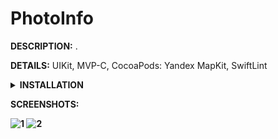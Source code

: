 <h1>PhotoInfo</h1>

<p><strong>DESCRIPTION:</strong> .</p>
<p><strong>DETAILS:</strong> UIKit, MVP-C, CocoaPods: Yandex MapKit, SwiftLint</p>
<details>
<summary><strong>INSTALLATION</strong></summary>

1. **Get the Yandex MapKit API key:**
    
    - Go to the [Developer Dashboard](https://developer.tech.yandex.ru/services/).
    - **Log in** to your Yandex account or **create** a new one.
    - Click **Connect APIs** and choose **MapKit Mobile SDK**.
    - Enter information about yourself and your project, select a pricing plan, and click **Continue**.
    - After your API key is successfully created, it will be available in the **API Interfaces → MapKit Mobile SDK** tab.
      
```sh
NOTE: It takes about 15 minutes to activate API keys.
```

2. **Clone this repository to your local machine:**

```sh
https://github.com/eldarovsky/PhotoInfo.git
```
    
3. **Open the project in Xcode:**

    - Launch Xcode.
    - Select **Open** from the File menu.
    - Navigate to the project folder and select the `.xcworkspace` file.

4. **Enter API key:**

    - Go to the `AppDelegate` file and replace `enter_API_key` text with your API key.
    
5. **Set the Active Scheme:**

    - In Xcode's toolbar, select the target device or simulator you want to run the app on (preferred: iPhone 15 Pro, iOS 16.5).
    
6. **Build and Run the Project:**

   - Click the **Run** button (▶) in Xcode's toolbar.
   - The app will build and launch in the selected simulator or device.

</details>

<p><strong>SCREENSHOTS:</p>
    
![1](https://github.com/eldarovsky/PhotoInfo/assets/60284515/b083ba08-c31b-42c8-aa51-f1ec3ea7fd88)
![2](https://github.com/eldarovsky/PhotoInfo/assets/60284515/92fcddae-f9c0-45bd-b613-faf10be9631c)
